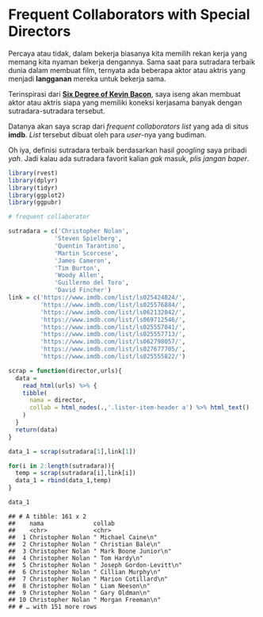 Frequent Collaborators with Special Directors
================

Percaya atau tidak, dalam bekerja biasanya kita memilih rekan kerja yang
memang kita nyaman bekerja dengannya. Sama saat para sutradara terbaik
dunia dalam membuat film, ternyata ada beberapa aktor atau aktris yang
menjadi **langganan** mereka untuk bekerja sama.

Terinspirasi dari [**Six Degree of Kevin
Bacon**](https://en.m.wikipedia.org/wiki/Six_Degrees_of_Kevin_Bacon),
saya iseng akan membuat aktor atau aktris siapa yang memiliki koneksi
kerjasama banyak dengan sutradara-sutradara tersebut.

Datanya akan saya scrap dari *frequent collaborators list* yang ada di
situs **imdb**. *List* tersebut dibuat oleh para *user*-nya yang
budiman.

Oh iya, definisi sutradara terbaik berdasarkan hasil *googling* saya
pribadi *yah*. Jadi kalau ada sutradara favorit kalian *gak* masuk,
*plis jangan baper*.

``` r
library(rvest)
library(dplyr)
library(tidyr)
library(ggplot2)
library(ggpubr)

# frequent collaborator

sutradara = c('Christopher Nolan',
             'Steven Spielberg',
             'Quentin Tarantino',
             'Martin Scorcese',
             'James Cameron',
             'Tim Burton',
             'Woody Allen',
             'Guillermo del Toro',
             'David Fincher')
link = c('https://www.imdb.com/list/ls025424824/',
         'https://www.imdb.com/list/ls025576884/',
         'https://www.imdb.com/list/ls062132042/',
         'https://www.imdb.com/list/ls069712546/',
         'https://www.imdb.com/list/ls025557041/',
         'https://www.imdb.com/list/ls025557713/',
         'https://www.imdb.com/list/ls062798057/',
         'https://www.imdb.com/list/ls027677705/',
         'https://www.imdb.com/list/ls025555822/')

scrap = function(director,urls){
  data = 
    read_html(urls) %>% {
    tibble(
      nama = director,
      collab = html_nodes(.,'.lister-item-header a') %>% html_text()
    )
  }
  return(data)
}

data_1 = scrap(sutradara[1],link[1])

for(i in 2:length(sutradara)){
  temp = scrap(sutradara[i],link[i])
  data_1 = rbind(data_1,temp)
}

data_1
```

    ## # A tibble: 161 x 2
    ##    nama              collab                   
    ##    <chr>             <chr>                    
    ##  1 Christopher Nolan " Michael Caine\n"       
    ##  2 Christopher Nolan " Christian Bale\n"      
    ##  3 Christopher Nolan " Mark Boone Junior\n"   
    ##  4 Christopher Nolan " Tom Hardy\n"           
    ##  5 Christopher Nolan " Joseph Gordon-Levitt\n"
    ##  6 Christopher Nolan " Cillian Murphy\n"      
    ##  7 Christopher Nolan " Marion Cotillard\n"    
    ##  8 Christopher Nolan " Liam Neeson\n"         
    ##  9 Christopher Nolan " Gary Oldman\n"         
    ## 10 Christopher Nolan " Morgan Freeman\n"      
    ## # … with 151 more rows
